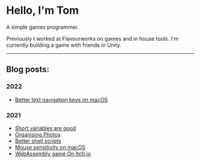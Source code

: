 # Hello, I'm Tom

A simple games programmer.

Previously I worked at Flavourworks on games and in house tools. I'm currently building a game with friends in Unity.

---

## Blog posts:

### 2022

* [Better text navigation keys on macOS](2022/text-navigation.html)

### 2021

* [Short variables are good](2021/short-variables.html)
* [Organising Photos](2021/photos.html)
* [Better shell scripts](2021/better-shell-scripts.html)
* [Mouse sensitivity on macOS](2021/mac-cursor-speed.html)
* [WebAssembly game On Itch.io](/)